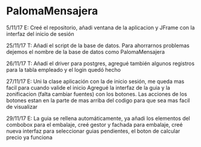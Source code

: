 # PalomaMensajera

5/11/17 E: Creé el repositorio, añadi ventana de la aplicacion y JFrame con la interfaz del inicio de sesión

25/11/17 T: Añadí el script de la base de datos. Para ahorrarnos problemas dejemos el nombre de la base de datos como PalomaMensajera

26/11/17 T: Añadí el driver para postgres, agregué también algunos registros para la tabla empleado y el login quedó hecho

27/11/17 E: Uni la clase aplicación con la de inicio sesión, me queda mas facil para cuando valide el inicio
            Agregué la interfaz de la guia y la zonificacion (falta cambiar fuentes) con los botones. Las acciones de los botones estan en            la parte de mas arriba del codigo para que sea mas facil de visualizar
            
 29/11/17 E: La guia se rellena automáticamente, ya añadi los elementos del combobox para el embalaje, creé gestor y fachada para                          embalaje, creé nueva interfaz para seleccionar guias pendientes, el boton de calcular precio ya funciona
